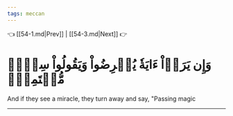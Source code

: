 ```yaml
---
tags: meccan
---
```


👈 [[54-1.md|Prev]] | [[54-3.md|Next]] 👉

# وَإِن يَرَوۡاْ ءَايَةٗ يُعۡرِضُواْ وَيَقُولُواْ سِحۡرٞ مُّسۡتَمِرّٞ

And if they see a miracle, they turn away and say, "Passing magic

---

